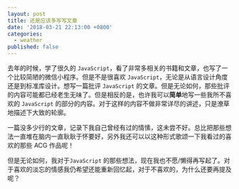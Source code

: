 ```yaml
---
layout: post
title: 还是应该多写写文章
date: '2018-03-21 22:13:00 +0800'
categories: 
  - weather
published: false
---
```


去年的时候，学了很久的 `JavaScript`，看了非常多相关的书籍和文章，也写了一个比较简陋的微信小程序。但是不是很喜欢 `JavaScript`，无论是从语言设计角度还是到标准库设计。想写一篇批评 `JavaScript` 的文章。但是无论如何，那些批评的内容可能都已经老生无味了。但是相反的是，也许我可以**简单**地写一些我所不喜欢的 `JavaScript` 的部分的内容。对于这样的内容不做非常详尽的讲述，只是潦草地描述下大致的轮廓。

一篇没多少行的文章，记录下我自己曾经有过的情愫，这未尝不好。总比把那些想法一直堆在脑内一直耿耿于怀要好，另外我还可以以这种形式歌颂一下我看过的喜欢的那些 ACG 作品呢！

但是无论如何，我对于`JavaScript` 的那些想法，现在我也不愿/懒得再写起了。对于喜欢的淡忘的情感我仍希望还能重新回忆起，对于不喜欢的，为什么还要再提及呢？